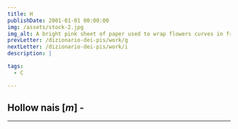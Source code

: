 ```yaml
---
title: H
publishDate: 2001-01-01 00:00:00
img: /assets/stock-2.jpg
img_alt: A bright pink sheet of paper used to wrap flowers curves in front of rich blue background
prevLetter: /dizionario-dei-pis/work/g
nextLetter: /dizionario-dei-pis/work/i
description: |

tags:
  - C

---
```


**Hollow nais** [*m*]  - 
---
---